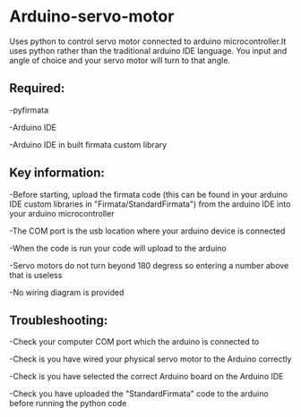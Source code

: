 # Arduino-servo-motor
Uses python to control servo motor connected to arduino microcontroller.It uses python rather than the traditional arduino IDE language. You input and angle of choice and your servo motor will turn to that angle.

## Required:

-pyfirmata

-Arduino IDE 

-Arduino IDE in built firmata custom library

## Key information:

-Before starting, upload the firmata code (this can be found in your arduino IDE custom libraries in "Firmata/StandardFirmata") from the arduino IDE into your arduino microcontroller

-The COM port is the usb location where your arduino device is connected

-When the code is run your code will upload to the arduino 

-Servo motors do not turn beyond 180 degress so entering a number above that is useless

-No wiring diagram is provided

## Troubleshooting:

-Check your computer COM port which the arduino is connected to

-Check is you have wired your physical servo motor to the Arduino correctly

-Check is you have selected the correct Arduino board on the Arduino IDE

-Check you have uploaded the "StandardFirmata" code to the arduino before running the python code

